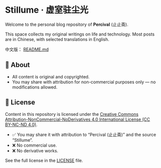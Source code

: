 # Stillume · 虚室驻尘光

Welcome to the personal blog repository of **Percival** (止止斋).

This space collects my original writings on life and technology. Most posts are in Chinese, with selected translations in English.

中文版： [README.md](./README.md)

## 📝 About

- All content is original and copyrighted.
- You may share with attribution for non-commercial purposes only — no modifications allowed.

## 📜 License

Content in this repository is licensed under the [Creative Commons Attribution-NonCommercial-NoDerivatives 4.0 International License (CC BY-NC-ND 4.0)](https://creativecommons.org/licenses/by-nc-nd/4.0/).

- ✅ You may share it with attribution to “Percival (止止斋)” and the source “Stillume”.
- ❌ No commercial use.
- ❌ No derivative works.

See the full license in the [LICENSE](./LICENSE.md) file.
